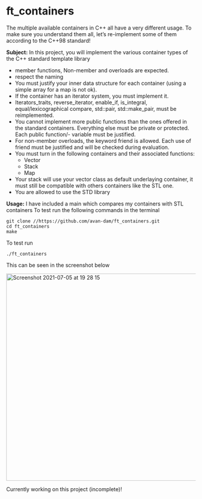 # ft_containers

The multiple available containers in C++ all have a very different usage. 
To make sure you understand them all, let’s re-implement some of them according to the C++98 standard!


**Subject:**
In this project, you will implement the various container types of the C++ standard template library
- member functions, Non-member and overloads are expected.
- respect the naming
- You must justify your inner data structure for each container (using a simple array for a map is not ok).
- If the container has an iterator system, you must implement it. 
- Iterators_traits, reverse_iterator, enable_if, is_integral, equal/lexicographical compare, std::pair, std::make_pair, must be reimplemented.
- You cannot implement more public functions than the ones offered in the standard containers. Everything else must be private or protected. Each public function/- variable must be justified.
- For non-member overloads, the keyword friend is allowed. Each use of friend must be justified and will be checked during evaluation.
- You must turn in the following containers and their associated functions:
  - Vector
  - Stack
  - Map
- Your stack will use your vector class as default underlaying container, it must still be compatible with others containers like the STL one.
- You are allowed to use the STD library

**Usage:**
I have included a main which compares my containers with STL containers
To test run the following commands in the terminal

```
git clone //https://github.com/avan-dam/ft_containers.git
cd ft_containers
make
```

To test run
```
./ft_containers
```
This can be seen in the screenshot below

<img width="550" alt="Screenshot 2021-07-05 at 19 28 15" src="https://user-images.githubusercontent.com/61982496/124504153-2d1c6c80-ddc7-11eb-968f-a5486570267b.png">

Currently working on this project (incomplete)! 
